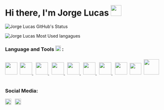 # Hi there, I'm Jorge Lucas <img src="https://media2.giphy.com/media/gM5qFksULw54NMWyry/giphy.gif?cid=ecf05e470m2rgub4qpcyv2gb31v8e8xednbi36kh4bv1zwrj&rid=giphy.gif&ct=s" width="35px">
![Jorge Lucas GitHub's Status](https://github-readme-stats.vercel.app/api?username=jorgelucascm&show_icons=true&title_color=31cc99&icon_color=31cc99&text_color=bfbfbf&bg_color=151515)

![Jorge Lucas Most Used langagues](https://github-readme-stats.vercel.app/api/top-langs/?username=jorgelucascm&layout=compact&show_icons=true&title_color=31cc99&icon_color=79ff97&text_color=9f9f9f&bg_color=151515&langs_count=10)

### Language and Tools <img src="https://i.giphy.com/media/WFZvB7VIXBgiz3oDXE/giphy.webp" width="18px"> :
<h3></h3>
<a href="https://www.learn-c.org/"> <img src="https://images-na.ssl-images-amazon.com/images/I/51NyeIYt71L.png" width = "40"/></a>&nbsp; 
<a href="https://www.java.com/pt-BR/"> <img src="https://cdn.iconscout.com/icon/free/png-512/java-43-569305.png" width = "40"/> </a>&nbsp;
<a href="https://www.learncpp.com/"> <img src="https://cdn.iconscout.com/icon/free/png-512/c-programming-569564.png" width = "40"/> </a>&nbsp;
<a href="https://www.python.org/"> <img src="https://cdn.icon-icons.com/icons2/1508/PNG/512/python_104451.png" width = "40"/> </a>&nbsp;
<a href="https://git-scm.com/"> <img src="https://upload.wikimedia.org/wikipedia/commons/thumb/3/3f/Git_icon.svg/1024px-Git_icon.svg.png" width = "40"/> </a>&nbsp;
<a href="https://nodejs.org/en/"> <img src="https://cdn.iconscout.com/icon/free/png-512/node-js-1-1174935.png" width = "40"/> </a>&nbsp;
<a href="https://www.learn-html.org/"> <img src="https://cdn.icon-icons.com/icons2/2107/PNG/512/file_type_html_icon_130541.png" width = "40"/> </a>&nbsp;
<a href="https://www.postgresql.org/"> <img src="https://cdn.icon-icons.com/icons2/2699/PNG/512/postgresql_logo_icon_170835.png" width = "40"/></a>&nbsp;
<a href="https://www.javascript.com/"> <img src="https://cdn.iconscout.com/icon/free/png-512/javascript-2752148-2284965.png" width = "38"/></a>&nbsp;
<a href="https://www.markdownguide.org/"> <img src="https://d33wubrfki0l68.cloudfront.net/f1f475a6fda1c2c4be4cac04033db5c3293032b4/513a4/assets/images/markdown-mark-white.svg" width = "50"/> </a>&nbsp;


<br>

### Social Media:
<a href="https://mail.google.com/mail/u/0/?fs=1&to=jorgelcm.ec@gmail.com&tf=cm"> <img src="https://upload.wikimedia.org/wikipedia/commons/4/4e/Gmail_Icon.png" width = "20"/></a> &nbsp;
<a href="https://www.instagram.com/jorge_lucascm/"> <img src="https://image.flaticon.com/icons/png/512/174/174855.png" width = "20"/> </a>

